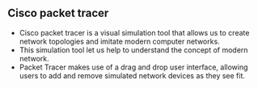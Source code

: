 ## Cisco packet tracer

- Cisco packet tracer is a visual simulation tool that allows us to create network topologies and imitate modern computer networks.
- This simulation tool let us help to understand the concept of modern network.
-  Packet Tracer makes use of a drag and drop user interface, allowing users to add and remove simulated network devices as they see fit.
